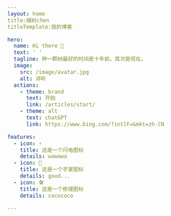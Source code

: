 ```yaml
---
layout: home
title:植树chen
titleTemplate:我的博客

hero:
  name: Hi there 👋
  text: ' '
  tagline: 种一颗树最好的时间是十年前，其次是现在。
  image:
    src: /image/avatar.jpg
    alt: 谛听
  actions:
    - theme: brand
      text: 开始
      link: /articles/start/
    - theme: alt
      text: chatGPT
      link:	https://www.bing.com/?intlF=&mkt=zh-CN

features:
  - icon: ⚡️
    title: 这是一个闪电图标
    details: wawawa
  - icon: 🖖
    title: 这是一个手掌图标
    details: good...
  - icon: 🛠️
    title: 这是一个修理图标
    details: cocococo

---
```

